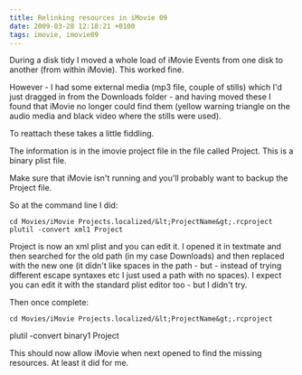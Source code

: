 ```yaml
---
title: Relinking resources in iMovie 09
date: 2009-03-28 12:18:21 +0100
tags: imovie, imovie09
---
```


During a disk tidy I moved a whole load of iMovie Events from one disk to another (from within iMovie). This worked fine.

However - I had some external media (mp3 file, couple of stills) which I'd just dragged in from the Downloads folder - and having moved these I found that iMovie no longer could find them (yellow warning triangle on the audio media and black video where the stills were used).

To reattach these takes a little fiddling.

The information is in the imovie project file in the file called Project. This is a binary plist file.

Make sure that iMovie isn't running and you'll probably want to backup the Project file.

So at the command line I did:

    cd Movies/iMovie Projects.localized/&lt;ProjectName&gt;.rcproject
    plutil -convert xml1 Project

Project is now an xml plist and you can edit it. I opened it in textmate and then searched for the old path (in my case Downloads) and then replaced with the new one (it didn't like spaces in the path - but - instead of trying different escape syntaxes etc I just used a path with no spaces). I expect you can edit it with the standard plist editor too - but I didn't try.

Then once complete:

    cd Movies/iMovie Projects.localized/&lt;ProjectName&gt;.rcproject
plutil -convert binary1 Project

This should now allow iMovie when next opened to find the missing resources. At least it did for me.

